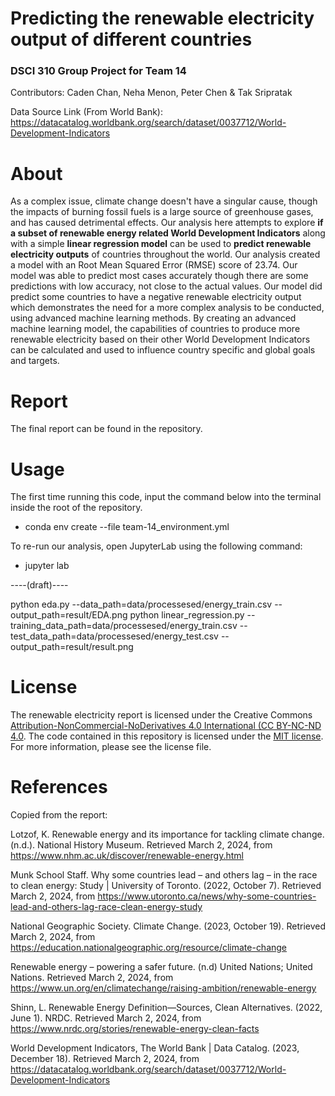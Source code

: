 # Predicting the renewable electricity output of different countries
### DSCI 310 Group Project for Team 14
Contributors: Caden Chan, Neha Menon, Peter Chen & Tak Sripratak

Data Source Link (From World Bank): https://datacatalog.worldbank.org/search/dataset/0037712/World-Development-Indicators

# About
As a complex issue, climate change doesn't have a singular cause, though the impacts of burning fossil fuels is a large source of greenhouse gases, and has caused detrimental effects. Our analysis here attempts to explore **if a subset of renewable energy related World Development Indicators** along with a simple **linear regression model** can be used to **predict renewable electricity outputs** of countries throughout the world. Our analysis created a model with an Root Mean Squared Error (RMSE) score of 23.74. Our model was able to predict most cases accurately though there are some predictions with low accuracy, not close to the actual values. Our model did predict some countries to have a negative renewable electricity output which demonstrates the need for a more complex analysis to be conducted, using advanced machine learning methods. By creating an advanced machine learning model, the capabilities of countries to produce more renewable electricity based on their other World Development Indicators can be calculated and used to influence country specific and global goals and targets.

# Report
The final report can be found in the repository. 

# Usage 

The first time running this code, input the command below into the terminal inside the root of the repository. 
* conda env create --file team-14_environment.yml 

To re-run our analysis, open JupyterLab using the following command: 
* jupyter lab 

----(draft)----

python eda.py --data_path=data/processesed/energy_train.csv --output_path=result/EDA.png
python linear_regression.py --training_data_path=data/processesed/energy_train.csv --test_data_path=data/processesed/energy_test.csv --output_path=result/result.png

# License

The renewable electricity report is licensed under the Creative Commons [Attribution-NonCommercial-NoDerivatives 4.0 International (CC BY-NC-ND 4.0](https://creativecommons.org/licenses/by-nc-nd/4.0/). The code contained in this repository is licensed under the [MIT license](https://opensource.org/licenses/MIT). For more information, please see the license file. 


# References

Copied from the report: 

Lotzof, K. Renewable energy and its importance for tackling climate change. (n.d.). National History Museum. Retrieved March 2, 2024, from https://www.nhm.ac.uk/discover/renewable-energy.html

Munk School Staff. Why some countries lead – and others lag – in the race to clean energy: Study | University of Toronto. (2022, October 7). Retrieved March 2, 2024, from https://www.utoronto.ca/news/why-some-countries-lead-and-others-lag-race-clean-energy-study

National Geographic Society. Climate Change. (2023, October 19). Retrieved March 2, 2024, from https://education.nationalgeographic.org/resource/climate-change

Renewable energy – powering a safer future. (n.d) United Nations; United Nations. Retrieved March 2, 2024, from https://www.un.org/en/climatechange/raising-ambition/renewable-energy

Shinn, L. Renewable Energy Definition—Sources, Clean Alternatives. (2022, June 1). NRDC.   Retrieved March 2, 2024, from https://www.nrdc.org/stories/renewable-energy-clean-facts

World Development Indicators, The World Bank | Data Catalog. (2023, December 18). Retrieved March 2, 2024, from https://datacatalog.worldbank.org/search/dataset/0037712/World-Development-Indicators
